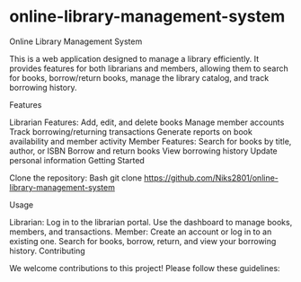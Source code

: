 # online-library-management-system
Online Library Management System

This is a web application designed to manage a library efficiently. It provides features for both librarians and members, allowing them to search for books, borrow/return books, manage the library catalog, and track borrowing history.

Features

Librarian Features:
Add, edit, and delete books
Manage member accounts
Track borrowing/returning transactions
Generate reports on book availability and member activity
Member Features:
Search for books by title, author, or ISBN
Borrow and return books
View borrowing history
Update personal information
Getting Started

Clone the repository:
Bash
git clone https://github.com/Niks2801/online-library-management-system



Usage

Librarian:
Log in to the librarian portal.
Use the dashboard to manage books, members, and transactions.
Member:
Create an account or log in to an existing one.
Search for books, borrow, return, and view your borrowing history.
Contributing

We welcome contributions to this project! Please follow these guidelines:

